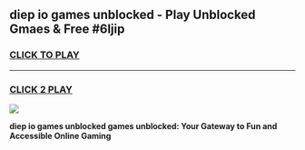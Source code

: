 
## diep io games unblocked - Play Unblocked Gmaes & Free #6ljip
<h3>
<a href="https://news.freeplayer.one?title=diep_io_games_unblocked&ref=03M">CLICK TO PLAY</a></h3>
<hr>

<h3>
<a href="https://news.freeplayer.one?title=diep_io_games_unblocked&ref=03M">CLICK 2 PLAY</a>
  
</h3>

<a href="https://news.freeplayer.one?title=diep_io_games_unblocked&ref=03M"><img src="https://clearcache.store/games.png"></a>


**diep io games unblocked games unblocked: Your Gateway to Fun and Accessible Online Gaming**
